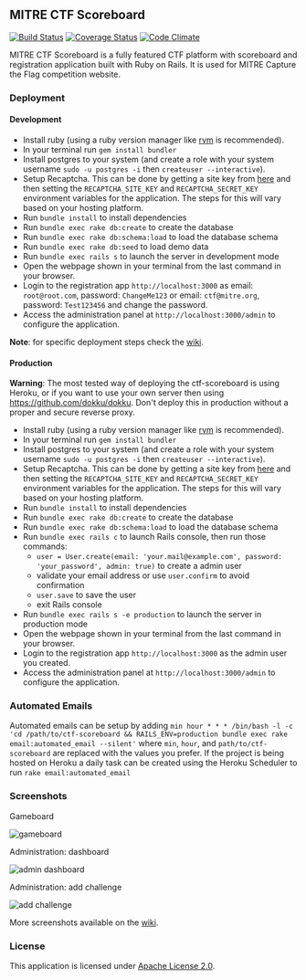 MITRE CTF Scoreboard
--------------------

[![Build Status](https://travis-ci.org/mitre-cyber-academy/ctf-scoreboard.svg?branch=master)](https://travis-ci.org/mitre-cyber-academy/ctf-scoreboard)
[![Coverage Status](https://coveralls.io/repos/github/mitre-cyber-academy/ctf-scoreboard/badge.svg?branch=master)](https://coveralls.io/github/mitre-cyber-academy/ctf-scoreboard?branch=master)
[![Code Climate](https://codeclimate.com/github/mitre-cyber-academy/ctf-scoreboard/badges/gpa.svg)](https://codeclimate.com/github/mitre-cyber-academy/ctf-scoreboard)

MITRE CTF Scoreboard is a fully featured CTF platform with scoreboard and registration application built with Ruby on Rails. It is used for MITRE Capture the Flag competition website.

### Deployment ###

#### Development ####

+ Install ruby (using a ruby version manager like [rvm](https://rvm.io/) is recommended).
+ In your terminal run `gem install bundler`
+ Install postgres to your system (and create a role with your system username `sudo -u postgres -i` then `createuser --interactive`).
+ Setup Recaptcha. This can be done by getting a site key from [here](https://www.google.com/recaptcha/intro/) and then setting the `RECAPTCHA_SITE_KEY` and `RECAPTCHA_SECRET_KEY` environment variables for the application. The steps for this will vary based on your hosting platform.
+ Run `bundle install` to install dependencies
+ Run `bundle exec rake db:create` to create the database
+ Run `bundle exec rake db:schema:load` to load the database schema
+ Run `bundle exec rake db:seed` to load demo data
+ Run `bundle exec rails s` to launch the server in development mode
+ Open the webpage shown in your terminal from the last command in your browser.
+ Login to the registration app `http://localhost:3000` as email: `root@root.com`, password: `ChangeMe123` or email: `ctf@mitre.org`, password: `Test123456` and change the password.
+ Access the administration panel at `http://localhost:3000/admin` to configure the application.

**Note**: for specific deployment steps check the [wiki](https://github.com/mitre-cyber-academy/ctf-scoreboard/wiki/Installation).

#### Production ####

**Warning**: The most tested way of deploying the ctf-scoreboard is using Heroku, or if you want to use your own server then using https://github.com/dokku/dokku. Don't deploy this in production without a proper and secure reverse proxy.

+ Install ruby (using a ruby version manager like [rvm](https://rvm.io/) is recommended).
+ In your terminal run `gem install bundler`
+ Install postgres to your system (and create a role with your system username `sudo -u postgres -i` then `createuser --interactive`).
+ Setup Recaptcha. This can be done by getting a site key from [here](https://www.google.com/recaptcha/intro/) and then setting the `RECAPTCHA_SITE_KEY` and `RECAPTCHA_SECRET_KEY` environment variables for the application. The steps for this will vary based on your hosting platform.
+ Run `bundle install` to install dependencies
+ Run `bundle exec rake db:create` to create the database
+ Run `bundle exec rake db:schema:load` to load the database schema
+ Run `bundle exec rails c` to launch Rails console, then run those commands:
  - `user = User.create(email: 'your.mail@example.com', password: 'your_password', admin: true)` to create a admin user
  - validate your email address or use `user.confirm` to avoid confirmation
  - `user.save` to save the user
  - exit Rails console
+ Run `bundle exec rails s -e production` to launch the server in production mode
+ Open the webpage shown in your terminal from the last command in your browser.
+ Login to the registration app `http://localhost:3000` as the admin user you created.
+ Access the administration panel at `http://localhost:3000/admin` to configure the application.

### Automated Emails ###

Automated emails can be setup by adding
`min hour * * * /bin/bash -l -c 'cd /path/to/ctf-scoreboard && RAILS_ENV=production bundle exec rake email:automated_email --silent'`
where `min`, `hour`, and `path/to/ctf-scoreboard` are replaced with the values you prefer.
If the project is being hosted on Heroku a daily task can be created using the Heroku Scheduler to run `rake email:automated_email`

### Screenshots ###

Gameboard

![gameboard](https://i.imgur.com/UgkPX5q.png)

Administration: dashboard

![admin dashboard](https://i.imgur.com/lzj7U3m.png)

Administration: add challenge

![add challenge](https://i.imgur.com/ZRyimTp.png)

More screenshots available on the [wiki](https://github.com/mitre-cyber-academy/ctf-scoreboard/wiki/Screenshots).

### License ###

This application is licensed under [Apache License 2.0](LICENSE).
